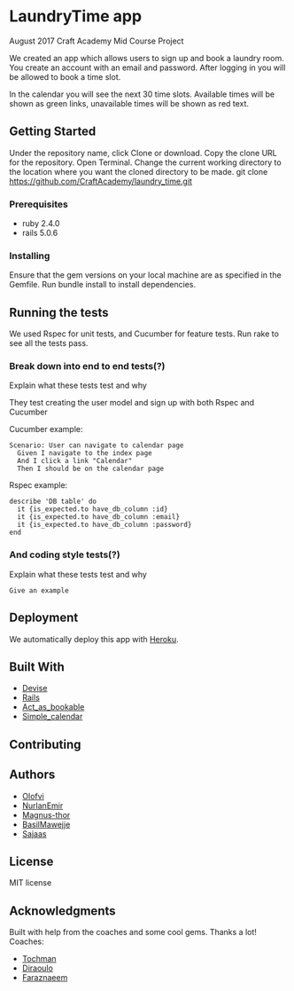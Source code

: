 # LaundryTime app
August 2017 Craft Academy Mid Course Project

We created an app which allows users to sign up and book a laundry room. You create an account with an email and password. After logging in you will be allowed to book a time slot. 

In the calendar you will see the next 30 time slots. Available times will be shown as green links, unavailable times will be shown as red text.

## Getting Started

Under the repository name, click Clone or download.
Copy the clone URL for the repository.
Open Terminal.
Change the current working directory to the location where you want the cloned directory to be made.
git clone https://github.com/CraftAcademy/laundry_time.git

### Prerequisites

  * ruby 2.4.0
  * rails 5.0.6

### Installing

Ensure that the gem versions on your local machine are as specified in the Gemfile.
Run bundle install to install dependencies.

## Running the tests
We used Rspec for unit tests, and Cucumber for feature tests.
Run rake to see all the tests pass.

### Break down into end to end tests(?)

Explain what these tests test and why

They test creating the user model and sign up with both Rspec and Cucumber

Cucumber example:
```
Scenario: User can navigate to calendar page
  Given I navigate to the index page
  And I click a link "Calendar"
  Then I should be on the calendar page
```
Rspec example:
```
describe 'DB table' do
  it {is_expected.to have_db_column :id}
  it {is_expected.to have_db_column :email}
  it {is_expected.to have_db_column :password}
end
```

### And coding style tests(?)

Explain what these tests test and why

```
Give an example
```

## Deployment

We automatically deploy this app with [Heroku](https://www.heroku.com/).

## Built With
* [Devise](https://github.com/plataformatec/devise)
* [Rails](https://github.com/rails/rails)
* [Act_as_bookable](https://github.com/tandusrl/acts_as_bookable)
* [Simple_calendar](https://github.com/excid3/simple_calendar)

## Contributing

## Authors
* [Olofvi](https://github.com/olofvi)
* [NurlanEmir](https://github.com/nurlanemir)
* [Magnus-thor](https://github.com/magnus-thor)
* [BasilMawejje](https://github.com/BasilMawejje)
* [Sajaas](https://github.com/Sajaas)

## License
MIT license

## Acknowledgments
Built with help from the coaches and some cool gems. Thanks a lot!
Coaches:
* [Tochman](https://github.com/tochman)
* [Diraoulo](https://github.com/diraulo)
* [Faraznaeem](https://github.com/faraznaeem)
